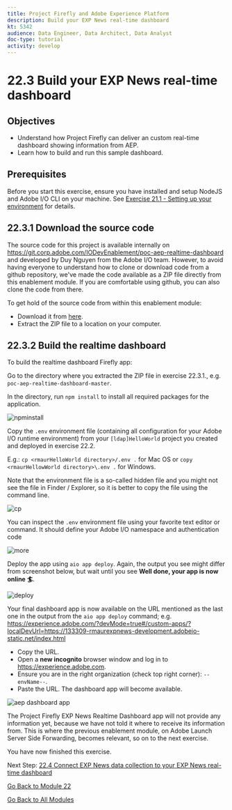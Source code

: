 ```yaml
---
title: Project Firefly and Adobe Experience Platform
description: Build your EXP News real-time dashboard
kt: 5342
audience: Data Engineer, Data Architect, Data Analyst
doc-type: tutorial
activity: develop
---
```


# 22.3 Build your EXP News real-time dashboard

## Objectives

- Understand how Project Firefly can deliver an custom real-time dashboard showing information from AEP.
- Learn how to build and run this sample dashboard.

## Prerequisites

Before you start this exercise, ensure you have installed and setup NodeJS and Adobe I/O CLI on your machine. See [Exercise 21.1 - Setting up your environment](./ex1.md) for details.

## 22.3.1 Download the source code

The source code for this project is available internally on https://git.corp.adobe.com/IODevEnablement/poc-aep-realtime-dashboard and developed by Duy Nguyen from the Adobe I/O team.
However, to avoid having everyone to understand how to clone or download code from a github repository, we've made the code available as a ZIP file directly from this enablement module. If you are comfortable using github, you can also clone the code from there.

To get hold of the source code from within this enablement module:

- Download it from [here](./source/poc-aep-realtime-dashboard-master.zip).
- Extract the ZIP file to a location on your computer.

## 22.3.2 Build the realtime dashboard

To build the realtime dashboard Firefly app:

Go to the directory where you extracted the ZIP file in exercise 22.3.1., e.g. `poc-aep-realtime-dashboard-master`.

In the directory, run `npm install` to install all required packages for the application.

![npminstall](images/npminstall.png)

Copy the `.env` environment file (containing all configuration for your Adobe I/O runtime environment) from your `[ldap]HelloWorld` project you created and deployed in exercise 22.2. 

E.g.: `cp <rmaurHelloWorld directory>/.env .` for Mac OS 
or `copy <rmaurHellowWorld directory>\.env .` for Windows.  

Note that the environment file is a so-called hidden file and you might not see the file in Finder / Explorer, so it is better to copy the file using the command line.

![cp](./images/cp.png)

You can inspect the `.env` environment file using your favorite text editor or command. It should define your Adobe I/O namespace and authentication code

![more](images/more.png)

Deploy the app using `aio app deploy`. Again, the output you see might differ from screenshot below, but wait until you see **Well done, your app is now online 🏄**.

![deploy](./images/deploy.png)

Your final dashboard app is now available on the URL mentioned as the last one in the output from the `aio app deploy` command; e.g. https://experience.adobe.com/?devMode=true#/custom-apps/?localDevUrl=https://133309-rmaurexpnews-development.adobeio-static.net/index.html

- Copy the URL.
- Open a **new incognito** browser window and log in to https://experience.adobe.com.
- Ensure you are in the right organization (check top right corner): `--envName--`.
- Paste the URL. The dashboard app will become available.

![aep dashboard app](./images/aep-dashboard-app.png)
   
The Project Firefly EXP News Realtime Dashboard app will not provide any information yet, because we have not told it where to receive its information from. This is where the previous enablement module, on Adobe Launch Server Side Forwarding, becomes relevant, so on to the next exercise.

You have now finished this exercise. 

Next Step: [22.4 Connect EXP News data collection to your EXP News real-time dashboard](./ex4.md)

[Go Back to Module 22](./adobe-io-firefly.md)

[Go Back to All Modules](../../overview.md)